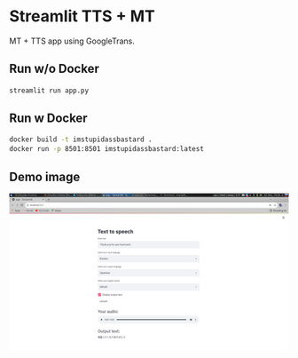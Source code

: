 # Streamlit TTS + MT

MT + TTS app using GoogleTrans.

## Run w/o Docker

```bash
streamlit run app.py 
```

## Run w Docker

```bash
docker build -t imstupidassbastard .
docker run -p 8501:8501 imstupidassbastard:latest
```
## Demo image

![TTS and MT demo](images/demo.png)
